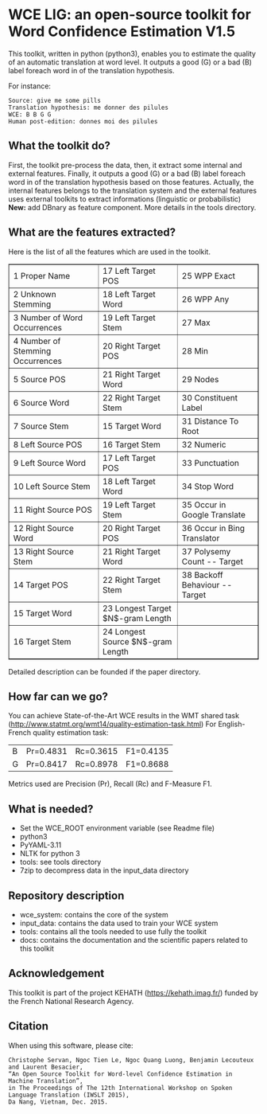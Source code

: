 # WCE LIG: an open-source toolkit for Word Confidence Estimation V1.5
This toolkit, written in python (python3), enables you to estimate the quality of an automatic translation at word level.
It outputs a good (G) or a bad (B) label foreach word in of the translation hypothesis.

For instance:
```
Source: give me some pills
Translation hypothesis: me donner des pilules
WCE: B B G G
Human post-edition: donnes moi des pilules
```

## What the toolkit do?
First, the toolkit pre-process the data, then, it extract some internal and external features.
Finally, it outputs a good (G) or a bad (B) label foreach word in of the translation hypothesis based on those features.
Actually, the internal features belongs to the translation system and the external features uses external toolkits to extract informations (linguistic or probabilistic)
<strong>New:</strong> add DBnary as feature component. More details in the tools directory.

## What are the features extracted?
Here is the list of all the features which are used in the toolkit.


<TABLE BORDER="1"> 
<TR><TD>1 Proper Name                           </TD><TD> 17  Left Target POS                   </TD><TD> 25 WPP Exact                          </TD></TR>
<TR><TD>2 Unknown Stemming                      </TD><TD> 18 Left Target Word                   </TD><TD> 26  WPP Any                           </TD></TR>
<TR><TD>3 Number of Word Occurrences            </TD><TD> 19  Left Target Stem                  </TD><TD> 27  Max                               </TD></TR>
<TR><TD>4 Number of Stemming Occurrences        </TD><TD> 20 Right Target POS                   </TD><TD> 28  Min                               </TD></TR>
<TR><TD>5 Source POS                            </TD><TD> 21  Right Target Word                 </TD><TD> 29  Nodes                             </TD></TR>
<TR><TD>6 Source Word                           </TD><TD> 22  Right Target Stem                 </TD><TD> 30  Constituent Label                 </TD></TR>
<TR><TD>7 Source Stem                           </TD><TD> 15  Target Word                       </TD><TD> 31  Distance To Root                  </TD></TR>
<TR><TD>8 Left Source POS                       </TD><TD> 16  Target Stem                       </TD><TD> 32  Numeric                           </TD></TR>
<TR><TD>  9  Left Source Word                   </TD><TD> 17  Left Target POS                   </TD><TD> 33 Punctuation                        </TD></TR>
<TR><TD> 10  Left Source Stem                   </TD><TD> 18 Left Target Word                   </TD><TD> 34  Stop Word                         </TD></TR>
<TR><TD> 11  Right Source POS                   </TD><TD> 19  Left Target Stem                  </TD><TD> 35  Occur in Google Translate         </TD></TR>
<TR><TD> 12  Right Source Word                  </TD><TD> 20 Right Target POS                   </TD><TD> 36 Occur in Bing Translator           </TD></TR>
<TR><TD> 13  Right Source Stem                  </TD><TD> 21  Right Target Word                 </TD><TD> 37  Polysemy Count -- Target          </TD></TR>
<TR><TD> 14  Target POS                         </TD><TD> 22  Right Target Stem                 </TD><TD> 38  Backoff Behaviour -- Target       </TD></TR>
<TR><TD> 15  Target Word                        </TD><TD> 23  Longest Target $N$-gram Length    </TD><TD>                                       </TD></TR>
<TR><TD> 16  Target Stem                        </TD><TD> 24  Longest Source $N$-gram Length    </TD><TD>                                       </TD></TR>
</TABLE> 
 
 
Detailed description can be founded if the paper directory.
## How far can we go?
You can achieve State-of-the-Art WCE results in the WMT shared task (http://www.statmt.org/wmt14/quality-estimation-task.html) 
For English-French quality estimation task:

<TABLE BORDER="0"> 
<TR><TD> B              </TD><TD>  Pr=0.4831            </TD><TD> Rc=0.3615  </TD><TD> F1=0.4135 </TD></TR>
<TR><TD> G              </TD><TD>  Pr=0.8417            </TD><TD> Rc=0.8978  </TD><TD> F1=0.8688 </TD></TR>
</TABLE> 

Metrics used are Precision (Pr), Recall (Rc) and F-Measure F1.
## What is needed?

+ Set the WCE_ROOT environment variable (see Readme file)
+ python3
+ PyYAML-3.11
+ NLTK for python 3
+ tools: see tools directory
+ 7zip to decompress data in the input_data directory

## Repository description

+ wce_system: contains the core of the system 
+ input_data: contains the data used to train your WCE system
+ tools: contains all the tools needed to use fully the toolkit
+ docs: contains the documentation and the scientific papers related to this toolkit

## Acknowledgement

This toolkit is part of the project KEHATH (https://kehath.imag.fr/) funded by the French National Research Agency.

## Citation
When using this software, please cite:
```
Christophe Servan, Ngoc Tien Le, Ngoc Quang Luong, Benjamin Lecouteux and Laurent Besacier, 
“An Open Source Toolkit for Word-level Confidence Estimation in Machine Translation”, 
in The Proceedings of The 12th International Workshop on Spoken Language Translation (IWSLT 2015), 
Da Nang, Vietnam, Dec. 2015.
```

 
